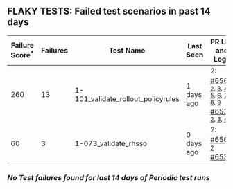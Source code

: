 ## FLAKY TESTS: Failed test scenarios in past 14 days
| Failure Score<sup>*</sup> | Failures | Test Name | Last Seen | PR List and Logs 
|---|---|---|---|---|
| 260 | 13 | 1-101_validate_rollout_policyrules  | 1 days ago | 2: [#656](https://github.com/redhat-developer/gitops-operator/pull/656)<sup>[1](https://storage.googleapis.com/test-platform-results/pr-logs/pull/redhat-developer_gitops-operator/656/pull-ci-redhat-developer-gitops-operator-master-v4.12-kuttl-parallel/1763071876407496704/build-log.txt), [2](https://storage.googleapis.com/test-platform-results/pr-logs/pull/redhat-developer_gitops-operator/656/pull-ci-redhat-developer-gitops-operator-master-v4.14-kuttl-parallel/1763049763848065024/build-log.txt), [3](https://storage.googleapis.com/test-platform-results/pr-logs/pull/redhat-developer_gitops-operator/656/pull-ci-redhat-developer-gitops-operator-master-v4.12-kuttl-parallel/1763049759792173056/build-log.txt), [4](https://storage.googleapis.com/test-platform-results/pr-logs/pull/redhat-developer_gitops-operator/656/pull-ci-redhat-developer-gitops-operator-master-v4.13-kuttl-parallel/1763049759943168000/build-log.txt), [5](https://storage.googleapis.com/test-platform-results/pr-logs/pull/redhat-developer_gitops-operator/656/pull-ci-redhat-developer-gitops-operator-master-v4.13-kuttl-parallel/1763071876441051136/build-log.txt), [6](https://storage.googleapis.com/test-platform-results/pr-logs/pull/redhat-developer_gitops-operator/656/pull-ci-redhat-developer-gitops-operator-master-v4.13-kuttl-parallel/1763153550885523456/build-log.txt), [7](https://storage.googleapis.com/test-platform-results/pr-logs/pull/redhat-developer_gitops-operator/656/pull-ci-redhat-developer-gitops-operator-master-v4.14-kuttl-parallel/1763153550919077888/build-log.txt), [8](https://storage.googleapis.com/test-platform-results/pr-logs/pull/redhat-developer_gitops-operator/656/pull-ci-redhat-developer-gitops-operator-master-v4.12-kuttl-parallel/1763153550839386112/build-log.txt), [9](https://storage.googleapis.com/test-platform-results/pr-logs/pull/redhat-developer_gitops-operator/656/pull-ci-redhat-developer-gitops-operator-master-v4.14-kuttl-parallel/1763071876474605568/build-log.txt)</sup> [#653](https://github.com/redhat-developer/gitops-operator/pull/653)<sup>[1](https://storage.googleapis.com/test-platform-results/pr-logs/pull/redhat-developer_gitops-operator/653/pull-ci-redhat-developer-gitops-operator-master-v4.13-kuttl-parallel/1760550762473066496/build-log.txt), [2](https://storage.googleapis.com/test-platform-results/pr-logs/pull/redhat-developer_gitops-operator/653/pull-ci-redhat-developer-gitops-operator-master-v4.14-kuttl-parallel/1760550765505548288/build-log.txt), [3](https://storage.googleapis.com/test-platform-results/pr-logs/pull/redhat-developer_gitops-operator/653/pull-ci-redhat-developer-gitops-operator-master-v4.13-kuttl-parallel/1760263619058077696/build-log.txt), [4](https://storage.googleapis.com/test-platform-results/pr-logs/pull/redhat-developer_gitops-operator/653/pull-ci-redhat-developer-gitops-operator-master-v4.14-kuttl-parallel/1760263630240092160/build-log.txt)</sup> 
| 60 | 3 | 1-073_validate_rhsso  | 0 days ago | 2: [#656](https://github.com/redhat-developer/gitops-operator/pull/656)<sup>[1](https://storage.googleapis.com/test-platform-results/pr-logs/pull/redhat-developer_gitops-operator/656/pull-ci-redhat-developer-gitops-operator-master-v4.13-kuttl-parallel/1763445678945603584/build-log.txt), [2](https://storage.googleapis.com/test-platform-results/pr-logs/pull/redhat-developer_gitops-operator/656/pull-ci-redhat-developer-gitops-operator-master-v4.14-kuttl-parallel/1763071876474605568/build-log.txt)</sup> [#653](https://github.com/redhat-developer/gitops-operator/pull/653)<sup>[1](https://storage.googleapis.com/test-platform-results/pr-logs/pull/redhat-developer_gitops-operator/653/pull-ci-redhat-developer-gitops-operator-master-v4.13-kuttl-parallel/1760263619058077696/build-log.txt)</sup> 

### *No Test failures found for last 14 days of __Periodic__ test runs*
